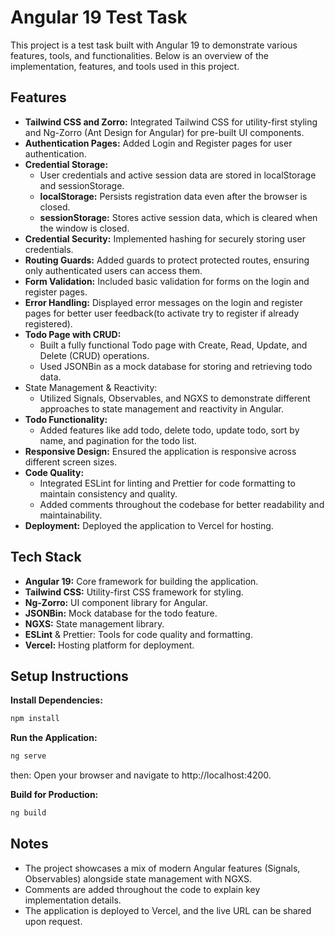 # Angular 19 Test Task

This project is a test task built with Angular 19 to demonstrate various features, tools, and functionalities. Below is an overview of the implementation, features, and tools used in this project.

## Features

- **Tailwind CSS and Zorro:** Integrated Tailwind CSS for utility-first styling and Ng-Zorro (Ant Design for Angular) for pre-built UI components.
- **Authentication Pages:** Added Login and Register pages for user authentication.
- **Credential Storage:**
  - User credentials and active session data are stored in localStorage and sessionStorage.
  - **localStorage:** Persists registration data even after the browser is closed.
  - **sessionStorage:** Stores active session data, which is cleared when the window is closed.
- **Credential Security:** Implemented hashing for securely storing user credentials.
- **Routing Guards:** Added guards to protect protected routes, ensuring only authenticated users can access them.
- **Form Validation:** Included basic validation for forms on the login and register pages.
- **Error Handling:** Displayed error messages on the login and register pages for better user feedback(to activate try to register if already registered).
- **Todo Page with CRUD:**
  - Built a fully functional Todo page with Create, Read, Update, and Delete (CRUD) operations.
  - Used JSONBin as a mock database for storing and retrieving todo data.
- State Management & Reactivity:
  - Utilized Signals, Observables, and NGXS to demonstrate different approaches to state management and reactivity in Angular.
- **Todo Functionality:**
  - Added features like add todo, delete todo, update todo, sort by name, and pagination for the todo list.
- **Responsive Design:** Ensured the application is responsive across different screen sizes.
- **Code Quality:**
  - Integrated ESLint for linting and Prettier for code formatting to maintain consistency and quality.
  - Added comments throughout the codebase for better readability and maintainability.
- **Deployment:** Deployed the application to Vercel for hosting.

## Tech Stack

- **Angular 19:** Core framework for building the application.
- **Tailwind CSS:** Utility-first CSS framework for styling.
- **Ng-Zorro:** UI component library for Angular.
- **JSONBin:** Mock database for the todo feature.
- **NGXS:** State management library.
- **ESLint** & Prettier: Tools for code quality and formatting.
- **Vercel:** Hosting platform for deployment.

## Setup Instructions

**Install Dependencies:**

```bash
npm install
```

**Run the Application:**

```bash
ng serve
```

then: Open your browser and navigate to http://localhost:4200.

**Build for Production:**

```bash
ng build
```

## Notes

- The project showcases a mix of modern Angular features (Signals, Observables) alongside state management with NGXS.
- Comments are added throughout the code to explain key implementation details.
- The application is deployed to Vercel, and the live URL can be shared upon request.
